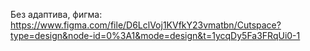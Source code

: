 Без адаптива, фигма: https://www.figma.com/file/D6LclVoj1KVfkY23vmatbn/Cutspace?type=design&node-id=0%3A1&mode=design&t=1ycqDy5Fa3FRqUi0-1